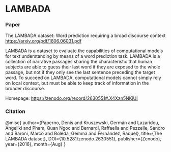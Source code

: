 # LAMBADA

### Paper
The LAMBADA dataset: Word prediction requiring a broad discourse context 
https://arxiv.org/pdf/1606.06031.pdf

LAMBADA is a dataset to evaluate the capabilities of computational models for text
understanding by means of a word prediction task. LAMBADA is a collection of narrative
passages sharing the characteristic that human subjects are able to guess their last
word if they are exposed to the whole passage, but not if they only see the last
sentence preceding the target word. To succeed on LAMBADA, computational models
cannot simply rely on local context, but must be able to keep track of information
in the broader discourse.

Homepage: https://zenodo.org/record/2630551#.X4Xzn5NKjUI

### Citation

@misc{
    author={Paperno, Denis and Kruszewski, Germán and Lazaridou, Angeliki and Pham, Quan Ngoc and Bernardi, Raffaella and Pezzelle, Sandro and Baroni, Marco and Boleda, Gemma and Fernández, Raquel},
    title={The LAMBADA dataset},
    DOI={10.5281/zenodo.2630551},
    publisher={Zenodo},
    year={2016},
    month={Aug}
}